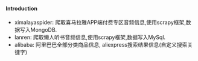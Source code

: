 #### Introduction
- ximalayaspider: 爬取喜马拉雅APP端付费专区音频信息,使用scrapy框架,数据写入MongoDB.
- lanren: 爬取懒人听书音频信息,使用scrapy框架,数据写入MySql.
- alibaba: 阿里巴巴全部分类商品信息, aliexpress搜索结果信息(自定义搜索关键字)
